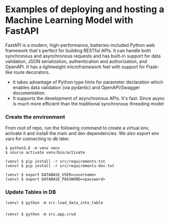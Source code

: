 # Examples of deploying and hosting a Machine Learning Model with FastAPI

FastAPI is a modern, high-performance, batteries-included Python web framework that's perfect for building RESTful APIs. It can handle both synchronous and asynchronous requests and has built-in support for data validation, JSON serialization, authentication and authorization, and OpenAPI.
It has a lightweight microframework feel with support for Flask-like route decorators.

* It takes advantage of Python type hints for parameter declaration which enables data validation (via pydantic) and OpenAPI/Swagger documentation.
* It supports the development of asynchronous APIs. It's fast. Since async is much more efficient than the traditional 
  synchronous threading model

### Create the environment

From root of repo, run the following command to create a virtual env, activate it and install the main and dev dependencies.
We also export env vars for connecting to db later.

```
$ python3.8 -m venv venv
$ source activate venv/bin/activate
```


```
(venv) $ pip install -r src/requirements.txt
(venv) $ pip install -r src/requirements-dev.txt
```


```
(venv) $ export DATABASE_USER=<username>
(venv) $ export DATABASE_PASSWORD=<password>
```


### Update Tables in DB


```
(venv) $ python -m src.load_data_into_table
```

### 

```
(venv) $ python -m src.app.crud
```